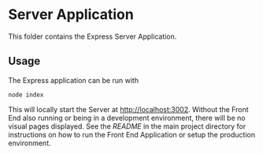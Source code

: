 # Server Application

This folder contains the Express Server Application. 

## Usage

The Express application can be run with 

    node index
    
This will locally start the Server at 
[http://localhost:3002](http://localhost:3002). Without the Front End also 
running or being in a development environment, there will be no visual pages 
displayed. See the *README* in the main project directory for instructions on 
how to run the Front End Application or setup the production environment. 
